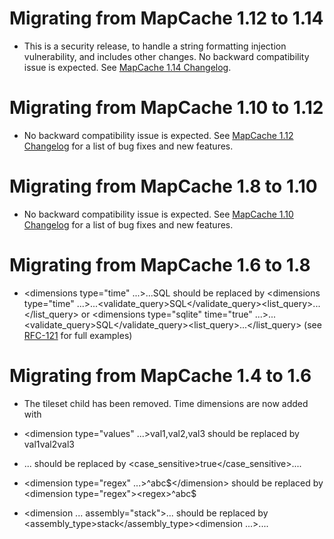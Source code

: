 Migrating from MapCache 1.12 to 1.14
====================================

* This is a security release, to handle a string formatting injection vulnerability, 
  and includes other changes.
  No backward compatibility issue is expected.
  See [MapCache 1.14 Changelog](https://mapserver.org/development/changelog/mapcache/changelog-1-14.html).

Migrating from MapCache 1.10 to 1.12
====================================

* No backward compatibility issue is expected.
  See [MapCache 1.12 Changelog](https://mapserver.org/development/changelog/mapcache/changelog-1-12.html)
  for a list of bug fixes and new features.

Migrating from MapCache 1.8 to 1.10
===================================

* No backward compatibility issue is expected.
  See [MapCache 1.10 Changelog](https://mapserver.org/development/changelog/mapcache/changelog-1-10.html)
  for a list of bug fixes and new features.

Migrating from MapCache 1.6 to 1.8
==================================

* <dimensions type="time" ...>...<query>SQL</query> should be replaced by
  <dimensions type="time" ...>...<validate_query>SQL</validate_query><list_query>...</list_query> or
  <dimensions type="sqlite" time="true" ...>...<validate_query>SQL</validate_query><list_query>...</list_query>
  (see [RFC-121](https://mapserver.org/development/rfc/ms-rfc-121.html) for full examples)

Migrating from MapCache 1.4 to 1.6
==================================

* The <timedimension> tileset child has been removed. Time dimensions are now added with <dimension type="time">

* <dimension type="values" ...>val1,val2,val3</dimension> should be replaced by
  <dimension type="values"><value>val1</value><value>val2</value><value>val3</value></dimension>

* <dimension type="values" case_sensitive="true">...</dimension> should be replaced by
  <dimension type="values"><case_sensitive>true</case_sensitive>....</dimension>

* <dimension type="regex" ...>^abc$</dimension> should be replaced by
  <dimension type="regex"><regex>^abc$</regex></dimension>

* <dimension ... assembly="stack">...</dimension> should be replaced by
  <dimensions><assembly_type>stack</assembly_type><dimension ...>....</dimension></dimensions>
